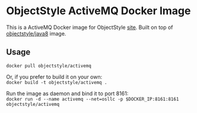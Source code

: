 # ObjectStyle ActiveMQ Docker Image
This is a ActiveMQ Docker image for ObjectStyle [site](http://www.objectstyle.com/). Built on top of [objectstyle/java8](https://hub.docker.com/r/objectstyle/java8/) image.

## Usage

`docker pull objectstyle/activemq`

Or, if you prefer to build it on your own:  
`docker build -t objectstyle/activemq .`

Run the image as daemon and bind it to port 8161:  
`docker run -d --name activemq --net=osllc -p $DOCKER_IP:8161:8161 objectstyle/activemq`